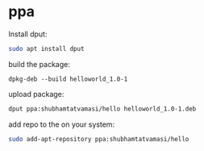 # ppa

Install dput:
```bash
sudo apt install dput
```

build the package:
```
dpkg-deb --build helloworld_1.0-1
```

upload package:
```bash
dput ppa:shubhamtatvamasi/hello helloworld_1.0-1.deb
```

add repo to the on your system:
```bash
sudo add-apt-repository ppa:shubhamtatvamasi/hello
```
